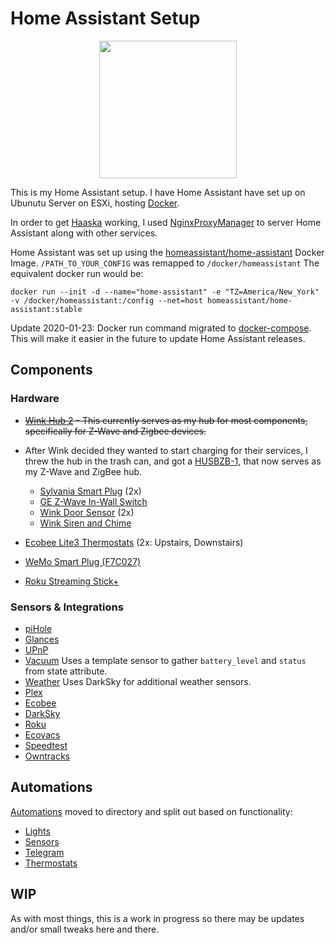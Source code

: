 # Home Assistant Setup

<div align="center">
  <img src="https://raw.githubusercontent.com/home-assistant/assets/master/logo/logo-pretty.png" height ="220" align="center">
</div>

This is my Home Assistant setup. I have Home Assistant have set up on Ubunutu Server on ESXi, hosting [Docker](https://www.docker.com/).

In order to get [Haaska](https://github.com/mike-grant/haaska) working, I used [NginxProxyManager](https://nginxproxymanager.com/) to server Home Assistant along with other services.

Home Assistant was set up using the [homeassistant/home-assistant](https://hub.docker.com/r/homeassistant/home-assistant/) Docker Image. `/PATH_TO_YOUR_CONFIG` was remapped to `/docker/homeassistant`
The equivalent docker run would be:

`docker run --init -d --name="home-assistant" -e "TZ=America/New_York" -v /docker/homeassistant:/config --net=host homeassistant/home-assistant:stable`

Update 2020-01-23: Docker run command migrated to [docker-compose](docker-compose.yaml). This will make it easier in the future to update Home Assistant releases.

## Components

### Hardware

* ~~[Wink Hub 2](https://www.wink.com/products/wink-hub-2/) - This currently serves as my hub for most components, specifically for Z-Wave and Zigbee devices.~~
* After Wink decided they wanted to start charging for their services, I threw the hub in the trash can, and got a [HUSBZB-1](https://www.amazon.com/GoControl-CECOMINOD016164-HUSBZB-1-USB-Hub/dp/B01GJ826F8), that now serves as my Z-Wave and ZigBee hub.
  
  * [Sylvania Smart Plug](https://consumer.sylvania.com/our-products/smart/product-info/zigbee/sylvania-smart-zigbee-indoor-smart-plug/index.jsp) (2x)
  * [GE Z-Wave In-Wall Switch](https://byjasco.com/products/ge-z-wave-plus-wall-smart-switch-white-toggle)
  * [Wink Door Sensor](https://www.wink.com/products/wink-doorwindow-sensor/) (2x)
  * [Wink Siren and Chime](https://www.wink.com/products/wink-siren-and-chime/)
* [Ecobee Lite3 Thermostats](https://www.ecobee.com/ecobee3-lite/) (2x: Upstairs, Downstairs)
* [WeMo Smart Plug (F7C027)](https://www.belkin.com/us/Products/smarthome-iot/c/wemo/)
* [Roku Streaming Stick+](https://www.roku.com/products/streaming-stick-plus)

### Sensors & Integrations

* [piHole](https://www.home-assistant.io/components/pi_hole/)
* [Glances](https://www.home-assistant.io/components/glances/)
* [UPnP](https://www.home-assistant.io/components/upnp/)
* [Vacuum](https://www.home-assistant.io/components/template/) Uses a template sensor to gather `battery_level` and `status` from state attribute.
* [Weather](https://www.home-assistant.io/components/darksky/) Uses DarkSky for additional weather sensors.
* [Plex](https://www.home-assistant.io/components/plex/)
* [Ecobee](https://www.home-assistant.io/components/ecobee/)
* [DarkSky](https://www.home-assistant.io/components/darksky/)
* [Roku](https://www.home-assistant.io/components/roku/)
* [Ecovacs](https://www.home-assistant.io/components/ecovacs/)
* [Speedtest](https://www.home-assistant.io/components/speedtestdotnet/)
* [Owntracks](https://www.home-assistant.io/components/owntracks/)

## Automations
[Automations](https://github.com/gregdelima/homeassistant/tree/master/automations) moved to directory and split out based on functionality:
* [Lights](https://github.com/gregdelima/homeassistant/blob/master/automations/lights.yaml)
* [Sensors](https://github.com/gregdelima/homeassistant/blob/master/automations/sensors.yaml)
* [Telegram](https://github.com/gregdelima/homeassistant/blob/master/automations/telegram.yaml)
* [Thermostats](https://github.com/gregdelima/homeassistant/blob/master/automations/thermostatautomations.yaml)

## WIP
As with most things, this is a work in progress so there may be updates and/or small tweaks here and there.